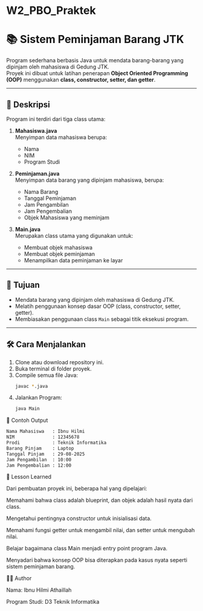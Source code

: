 # W2_PBO_Praktek
# 📚 Sistem Peminjaman Barang JTK

Program sederhana berbasis Java untuk mendata barang-barang yang dipinjam oleh mahasiswa di Gedung JTK.  
Proyek ini dibuat untuk latihan penerapan **Object Oriented Programming (OOP)** menggunakan **class, constructor, setter, dan getter**.  

---

## 🚀 Deskripsi
Program ini terdiri dari tiga class utama:

1. **Mahasiswa.java**  
   Menyimpan data mahasiswa berupa:
   - Nama  
   - NIM  
   - Program Studi  

2. **Peminjaman.java**  
   Menyimpan data barang yang dipinjam mahasiswa, berupa:
   - Nama Barang  
   - Tanggal Peminjaman  
   - Jam Pengambilan  
   - Jam Pengembalian  
   - Objek Mahasiswa yang meminjam  

3. **Main.java**  
   Merupakan class utama yang digunakan untuk:
   - Membuat objek mahasiswa  
   - Membuat objek peminjaman  
   - Menampilkan data peminjaman ke layar  

---

## 🎯 Tujuan
- Mendata barang yang dipinjam oleh mahasiswa di Gedung JTK.  
- Melatih penggunaan konsep dasar OOP (class, constructor, setter, getter).  
- Membiasakan penggunaan class `Main` sebagai titik eksekusi program.  

---

## 🛠️ Cara Menjalankan
1. Clone atau download repository ini.  
2. Buka terminal di folder proyek.  
3. Compile semua file Java:  
   ```bash
   javac *.java
4. Jalankan Program:
   ```bash
   java Main

📖 Contoh Output

```bash
Nama Mahasiswa   : Ibnu Hilmi
NIM              : 12345678
Prodi            : Teknik Informatika
Barang Pinjam    : Laptop
Tanggal Pinjam   : 29-08-2025
Jam Pengambilan  : 10:00
Jam Pengembalian : 12:00
```
📌 Lesson Learned

Dari pembuatan proyek ini, beberapa hal yang dipelajari:

Memahami bahwa class adalah blueprint, dan objek adalah hasil nyata dari class.

Mengetahui pentingnya constructor untuk inisialisasi data.

Memahami fungsi getter untuk mengambil nilai, dan setter untuk mengubah nilai.

Belajar bagaimana class Main menjadi entry point program Java.

Menyadari bahwa konsep OOP bisa diterapkan pada kasus nyata seperti sistem peminjaman barang.


👨‍💻 Author

Nama: Ibnu Hilmi Athaillah

Program Studi: D3 Teknik Informatika
